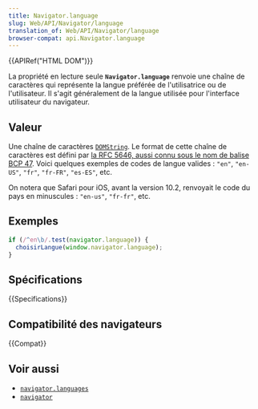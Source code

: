 ```yaml
---
title: Navigator.language
slug: Web/API/Navigator/language
translation_of: Web/API/Navigator/language
browser-compat: api.Navigator.language
---
```


{{APIRef("HTML DOM")}}

La propriété en lecture seule **`Navigator.language`** renvoie une chaîne de caractères qui représente la langue préférée de l'utilisatrice ou de l'utilisateur. Il s'agit généralement de la langue utilisée pour l'interface utilisateur du navigateur.

## Valeur

Une chaîne de caractères [`DOMString`](/fr/docs/Web/API/DOMString). Le format de cette chaîne de caractères est défini par [la RFC 5646, aussi connu sous le nom de balise BCP 47](https://datatracker.ietf.org/doc/html/rfc5646). Voici quelques exemples de codes de langue valides&nbsp;: `"en"`, `"en-US"`, `"fr"`, `"fr-FR"`, `"es-ES"`, etc.

On notera que Safari pour iOS, avant la version 10.2, renvoyait le code du pays en minuscules&nbsp;: `"en-us"`, `"fr-fr"`, etc.

## Exemples

```js
if (/^en\b/.test(navigator.language)) {
  choisirLangue(window.navigator.language);
}
```

## Spécifications

{{Specifications}}

## Compatibilité des navigateurs

{{Compat}}

## Voir aussi

- [`navigator.languages`](/fr/docs/Web/API/Navigator/languages)
- [`navigator`](/fr/docs/Web/API/Navigator)
